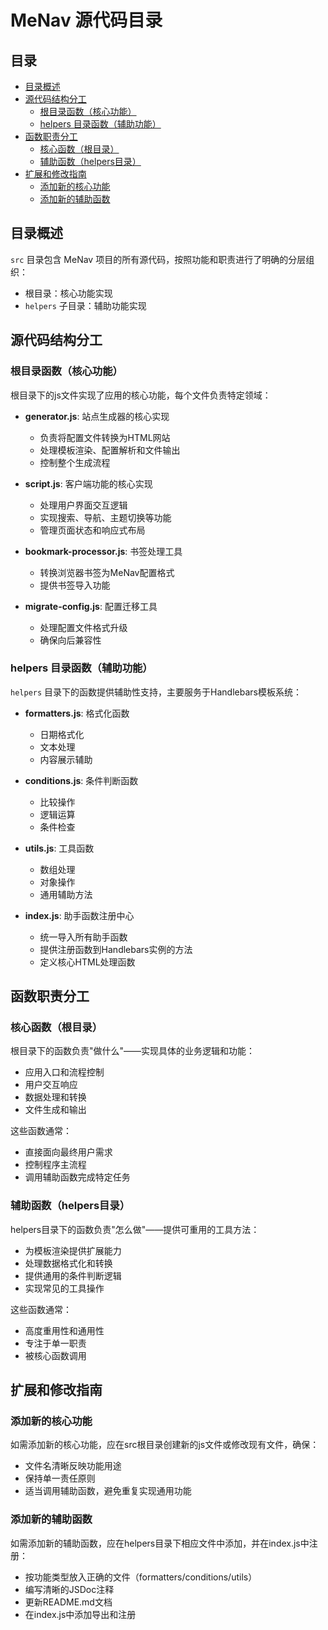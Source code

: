 # MeNav 源代码目录

## 目录

- [目录概述](#目录概述)
- [源代码结构分工](#源代码结构分工)
  - [根目录函数（核心功能）](#根目录函数核心功能)
  - [helpers 目录函数（辅助功能）](#helpers-目录函数辅助功能)
- [函数职责分工](#函数职责分工)
  - [核心函数（根目录）](#核心函数根目录)
  - [辅助函数（helpers目录）](#辅助函数helpers目录)
- [扩展和修改指南](#扩展和修改指南)
  - [添加新的核心功能](#添加新的核心功能)
  - [添加新的辅助函数](#添加新的辅助函数)

## 目录概述

`src` 目录包含 MeNav 项目的所有源代码，按照功能和职责进行了明确的分层组织：

- 根目录：核心功能实现
- `helpers` 子目录：辅助功能实现

## 源代码结构分工

### 根目录函数（核心功能）

根目录下的js文件实现了应用的核心功能，每个文件负责特定领域：

- **generator.js**: 站点生成器的核心实现
  - 负责将配置文件转换为HTML网站
  - 处理模板渲染、配置解析和文件输出
  - 控制整个生成流程

- **script.js**: 客户端功能的核心实现
  - 处理用户界面交互逻辑
  - 实现搜索、导航、主题切换等功能
  - 管理页面状态和响应式布局

- **bookmark-processor.js**: 书签处理工具
  - 转换浏览器书签为MeNav配置格式
  - 提供书签导入功能

- **migrate-config.js**: 配置迁移工具
  - 处理配置文件格式升级
  - 确保向后兼容性

### helpers 目录函数（辅助功能）

`helpers` 目录下的函数提供辅助性支持，主要服务于Handlebars模板系统：

- **formatters.js**: 格式化函数
  - 日期格式化
  - 文本处理
  - 内容展示辅助

- **conditions.js**: 条件判断函数
  - 比较操作
  - 逻辑运算
  - 条件检查

- **utils.js**: 工具函数
  - 数组处理
  - 对象操作
  - 通用辅助方法

- **index.js**: 助手函数注册中心
  - 统一导入所有助手函数
  - 提供注册函数到Handlebars实例的方法
  - 定义核心HTML处理函数

## 函数职责分工

### 核心函数（根目录）

根目录下的函数负责"做什么"——实现具体的业务逻辑和功能：

- 应用入口和流程控制
- 用户交互响应
- 数据处理和转换
- 文件生成和输出

这些函数通常：
- 直接面向最终用户需求
- 控制程序主流程
- 调用辅助函数完成特定任务

### 辅助函数（helpers目录）

helpers目录下的函数负责"怎么做"——提供可重用的工具方法：

- 为模板渲染提供扩展能力
- 处理数据格式化和转换
- 提供通用的条件判断逻辑
- 实现常见的工具操作

这些函数通常：
- 高度重用性和通用性
- 专注于单一职责
- 被核心函数调用

## 扩展和修改指南

### 添加新的核心功能

如需添加新的核心功能，应在src根目录创建新的js文件或修改现有文件，确保：
- 文件名清晰反映功能用途
- 保持单一责任原则
- 适当调用辅助函数，避免重复实现通用功能

### 添加新的辅助函数

如需添加新的辅助函数，应在helpers目录下相应文件中添加，并在index.js中注册：
- 按功能类型放入正确的文件（formatters/conditions/utils）
- 编写清晰的JSDoc注释
- 更新README.md文档
- 在index.js中添加导出和注册 